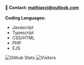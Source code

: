 **📨 Contact: mathiasvj@outlook.com**<br/><br/>
**Coding Languages:**
-  Javascript
-  Typescript
-  CSS/HTML
-  PHP
-  EJS

<img alt="Github Stats" src="https://github-readme-stats.vercel.app/api?username=voie420&theme=dark&count_private=true&show_icons=true&include_all_commits=true"/>
<img alt="Visitors" src="https://visitor-badge.laobi.icu/badge?page_id=voie420"/>
